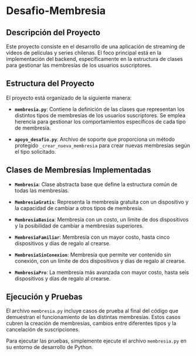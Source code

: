 # Desafio-Membresia

## Descripción del Proyecto

Este proyecto consiste en el desarrollo de una aplicación de streaming de videos de películas y series chilenas. El foco principal está en la implementación del backend, específicamente en la estructura de clases para gestionar las membresías de los usuarios suscriptores.


## Estructura del Proyecto

El proyecto está organizado de la siguiente manera:

- **`membresia.py`**: Contiene la definición de las clases que representan los distintos tipos de membresías de los usuarios suscriptores. Se emplea herencia para gestionar los comportamientos específicos de cada tipo de membresía.

- **`apoyo_desafio.py`**: Archivo de soporte que proporciona un método protegido `_crear_nueva_membresia` para crear nuevas membresías según el tipo solicitado.


## Clases de Membresías Implementadas

- **`Membresia`**: Clase abstracta base que define la estructura común de todas las membresías.

- **`MembresiaGratis`**: Representa la membresía gratuita con un dispositivo y la capacidad de cambiar a otros tipos de membresía.

- **`MembresiaBasica`**: Membresía con un costo, un límite de dos dispositivos y la posibilidad de cambiar a membresías superiores.

- **`MembresiaFamiliar`**: Membresía con un mayor costo, hasta cinco dispositivos y días de regalo al crearse.

- **`MembresiaSinConexion`**: Membresía que permite ver contenido sin conexión, con un límite de dos dispositivos y días de regalo al crearse.

- **`MembresiaPro`**: La membresía más avanzada con mayor costo, hasta seis dispositivos y días de regalo al crearse.


## Ejecución y Pruebas

El archivo `membresia.py` incluye casos de prueba al final del código que demuestran el funcionamiento de las distintas membresías. Estos casos cubren la creación de membresías, cambios entre diferentes tipos y la cancelación de suscripciones.

Para ejecutar las pruebas, simplemente ejecute el archivo `membresia.py` en su entorno de desarrollo de Python.


